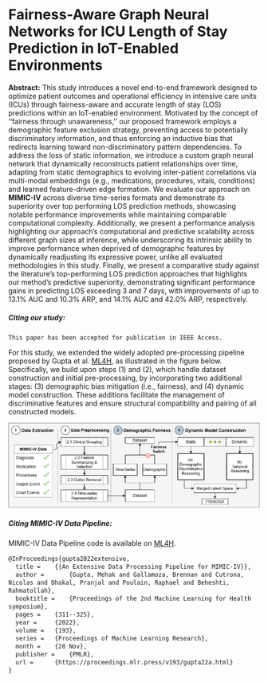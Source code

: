 # Fairness-Aware Graph Neural Networks for ICU Length of Stay Prediction in IoT-Enabled Environments

**Abstract:** This study introduces a novel end-to-end framework designed to optimize patient outcomes and operational efficiency in intensive care units (ICUs) through fairness-aware and accurate length of stay (LOS) predictions within an IoT-enabled environment. Motivated by the concept of ‘‘fairness through unawareness,’’ our proposed framework employs a demographic feature exclusion strategy, preventing access to potentially discriminatory information, and thus enforcing an inductive bias that redirects learning toward non-discriminatory pattern dependencies. To address the loss of static information, we introduce a custom graph neural network that dynamically reconstructs patient relationships over time, adapting from static demographics to evolving inter-patient correlations via multi-modal embeddings (e.g., medications, procedures, vitals, conditions) and learned feature-driven edge formation. We evaluate our approach on **MIMIC-IV** across diverse time-series formats and demonstrate its superiority over top performing LOS prediction methods, showcasing notable performance improvements while maintaining comparable computational complexity. Additionally, we present a performance analysis highlighting our approach’s computational and predictive scalability across different graph sizes at inference, while underscoring its intrinsic ability to improve performance when deprived of demographic features by dynamically readjusting its expressive power, unlike all evaluated methodologies in this study. Finally, we present a comparative study against the literature’s top-performing LOS prediction approaches that highlights our method’s predictive superiority, demonstrating significant performance gains in predicting LOS exceeding 3 and 7 days, with improvements of up to 13.1% AUC and 10.3% ARP, and 14.1% AUC and 42.0% ARP, respectively.

##### Citing our study: 

```
This paper has been accepted for publication in IEEE Access.
```

For this study, we extended the widely adopted pre-processing pipeline proposed by Gupta et al. [ML4H](https://proceedings.mlr.press/v193/gupta22a/gupta22a.pdf), as illustrated in the figure below. Specifically, we build upon steps (1) and (2), which handle dataset construction and initial pre-processing, by incorporating two additional stages:
(3) demographic bias mitigation (i.e., fairness), and (4) dynamic model construction. These additions facilitate the management of discriminative features and ensure structural compatibility and pairing of all constructed models.

![Alt text](figures/figure_1.png)

##### Citing MIMIC-IV Data Pipeline:
MIMIC-IV Data Pipeline code is available on [ML4H](https://github.com/healthylaife/MIMIC-IV-Data-Pipeline).

```
@InProceedings{gupta2022extensive,
  title = 	 {{An Extensive Data Processing Pipeline for MIMIC-IV}},
  author =       {Gupta, Mehak and Gallamoza, Brennan and Cutrona, Nicolas and Dhakal, Pranjal and Poulain, Raphael and Beheshti, Rahmatollah},
  booktitle = 	 {Proceedings of the 2nd Machine Learning for Health symposium},
  pages = 	 {311--325},
  year = 	 {2022},
  volume = 	 {193},
  series = 	 {Proceedings of Machine Learning Research},
  month = 	 {28 Nov},
  publisher =    {PMLR},
  url = 	 {https://proceedings.mlr.press/v193/gupta22a.html}
}
```
